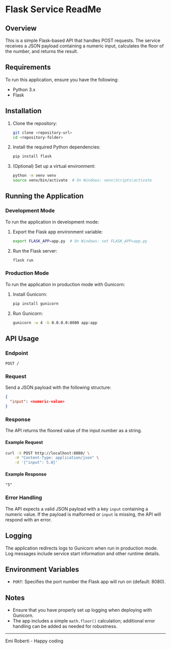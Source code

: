# Flask Service ReadMe

## Overview

This is a simple Flask-based API that handles POST requests. The service receives a JSON payload containing a numeric input, calculates the floor of the number, and returns the result.

## Requirements

To run this application, ensure you have the following:

- Python 3.x
- Flask

## Installation

1. Clone the repository:

   ```bash
   git clone <repository-url>
   cd <repository-folder>
   ```

2. Install the required Python dependencies:

   ```bash
   pip install flask
   ```

3. (Optional) Set up a virtual environment:
   ```bash
   python -m venv venv
   source venv/bin/activate  # On Windows: venv\Scripts\activate
   ```

## Running the Application

### Development Mode

To run the application in development mode:

1. Export the Flask app environment variable:

   ```bash
   export FLASK_APP=app.py  # On Windows: set FLASK_APP=app.py
   ```

2. Run the Flask server:
   ```bash
   flask run
   ```

### Production Mode

To run the application in production mode with Gunicorn:

1. Install Gunicorn:

   ```bash
   pip install gunicorn
   ```

2. Run Gunicorn:
   ```bash
   gunicorn -w 4 -b 0.0.0.0:8080 app:app
   ```

## API Usage

### Endpoint

`POST /`

### Request

Send a JSON payload with the following structure:

```json
{
  "input": <numeric-value>
}
```

### Response

The API returns the floored value of the input number as a string.

#### Example Request

```bash
curl -X POST http://localhost:8080/ \
    -H "Content-Type: application/json" \
    -d '{"input": 5.8}'
```

#### Example Response

```
"5"
```

### Error Handling

The API expects a valid JSON payload with a key `input` containing a numeric value. If the payload is malformed or `input` is missing, the API will respond with an error.

## Logging

The application redirects logs to Gunicorn when run in production mode. Log messages include service start information and other runtime details.

## Environment Variables

- `PORT`: Specifies the port number the Flask app will run on (default: 8080).

## Notes

- Ensure that you have properly set up logging when deploying with Gunicorn.
- The app includes a simple `math.floor()` calculation; additional error handling can be added as needed for robustness.

---

Emi Roberti - Happy coding
